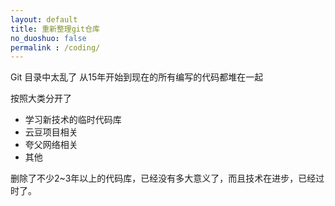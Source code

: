 ```yaml
---
layout: default
title: 重新整理git仓库
no_duoshuo: false
permalink : /coding/
---
```


Git 目录中太乱了
从15年开始到现在的所有编写的代码都堆在一起

按照大类分开了
- 学习新技术的临时代码库
- 云豆项目相关
- 夸父网络相关
- 其他

删除了不少2~3年以上的代码库，已经没有多大意义了，而且技术在进步，已经过时了。